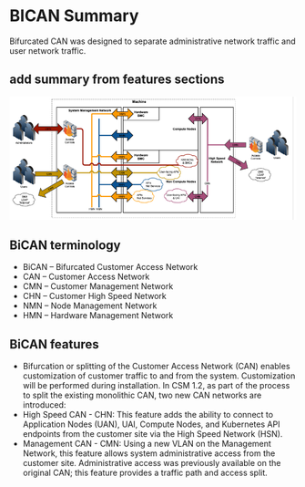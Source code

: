 # BICAN Summary

Bifurcated CAN was designed to separate administrative network traffic and user network traffic.

## add summary from features sections

![network traffic pattern](img/network_traffic_pattern.png)

## BiCAN terminology

- BiCAN – Bifurcated Customer Access Network
- CAN – Customer Access Network
- CMN – Customer Management Network
- CHN – Customer High Speed Network
- NMN – Node Management Network
- HMN – Hardware Management Network

## BiCAN features

- Bifurcation or splitting of the Customer Access Network (CAN) enables customization of customer traffic to and from the system.
Customization will be performed during installation.
In CSM 1.2, as part of the process to split the existing monolithic CAN, two new CAN networks are introduced:
- High Speed CAN - CHN: This feature adds the ability to connect to Application Nodes (UAN), UAI, Compute Nodes,
and Kubernetes API endpoints from the customer site via the High Speed Network (HSN).
- Management CAN - CMN:  Using a new VLAN on the Management Network, this feature allows system administrative access from the customer site.
Administrative access was previously available on the original CAN; this feature provides a traffic path and access split.
